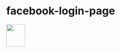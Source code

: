 # facebook-login-page
<!DOCTYPE html>
<html>
<body>



<img src="C:\Users\pooji\OneDrive\Pictures\Screenshots\Screenshot 2024-03-05 201017.png"  width="50" height="60">

</body>
</html>
